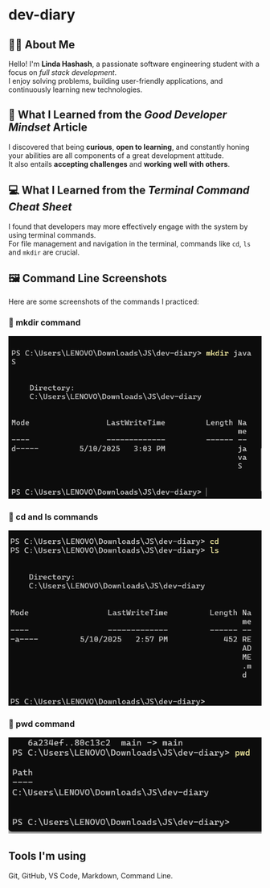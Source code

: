 # dev-diary

## 👩‍💻 About Me

Hello! I'm **Linda Hashash**, a passionate software engineering student with a focus on *full stack development*.  
I enjoy solving problems, building user-friendly applications, and continuously learning new technologies.

## 🌱 What I Learned from the *Good Developer Mindset* Article  

I discovered that being **curious**, **open to learning**, and constantly honing your abilities are all components of a great development attitude.  
It also entails **accepting challenges** and **working well with others**.

## 💻 What I Learned from the *Terminal Command Cheat Sheet*  

I found that developers may more effectively engage with the system by using terminal commands.  
For file management and navigation in the terminal, commands like `cd`, `ls` and `mkdir` are crucial.

## 🖼️ Command Line Screenshots

Here are some screenshots of the commands I practiced:

### 📁 mkdir command
![mkdir command](mkdir.png)

### 📂 cd and ls commands
![cd and ls commands](cdLs.png)

### 📍 pwd command
![pwd command](pwd.png)

## Tools I'm using

Git, GitHub, VS Code, Markdown, Command Line.
